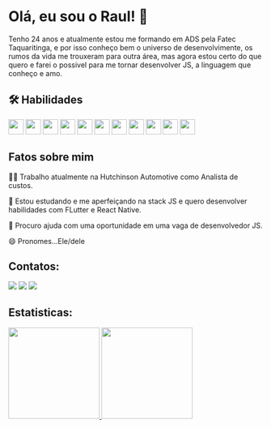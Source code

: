 # Olá, eu sou o Raul! 👋

Tenho 24 anos e atualmente estou me formando em ADS pela Fatec Taquaritinga, e por isso conheço bem o universo de desenvolvimente, os rumos da vida me trouxeram para outra área, mas agora estou certo do que quero e farei o possivel para me tornar desenvolver JS, a linguagem que conheço e amo.

## 🛠 Habilidades

<div>
    <img src="https://cdn.jsdelivr.net/gh/devicons/devicon/icons/html5/html5-original.svg" width="30" height="30"/>
    <img src="https://cdn.jsdelivr.net/gh/devicons/devicon/icons/css3/css3-original.svg"  width="30" height="30"/>
    <img src="https://cdn.jsdelivr.net/gh/devicons/devicon/icons/javascript/javascript-original.svg" width="30" height="30"/>
    <img src="https://cdn.jsdelivr.net/gh/devicons/devicon/icons/typescript/typescript-plain.svg" width="30" height="30"/>
    <img src="https://cdn.jsdelivr.net/gh/devicons/devicon/icons/react/react-original.svg" width="30" height="30"/>
    <img src="https://cdn.jsdelivr.net/gh/devicons/devicon/icons/tailwindcss/tailwindcss-plain.svg" width= "30" height="30"/>   
    <img src="https://cdn.jsdelivr.net/gh/devicons/devicon/icons/nodejs/nodejs-original.svg" width="30" height="30"/>
    <img src="https://cdn.jsdelivr.net/gh/devicons/devicon/icons/sequelize/sequelize-original.svg" width="30" height="30"/>
    <img src="https://cdn.jsdelivr.net/gh/devicons/devicon/icons/postgresql/postgresql-original.svg"width="30" height="30"/>
    <img src="https://cdn.jsdelivr.net/gh/devicons/devicon/icons/mongodb/mongodb-original.svg" width="30" height="30"/>
    <img src="https://cdn.jsdelivr.net/gh/devicons/devicon/icons/git/git-original.svg" width="30" height="30"/>
          
</div>

## Fatos sobre mim

👩‍💻 Trabalho atualmente na Hutchinson Automotive como Analista de custos.

🧠 Estou estudando e me aperfeiçando na stack JS e quero desenvolver habilidades com FLutter e React Native.

🤔 Procuro ajuda com uma oportunidade em uma vaga de desenvolvedor JS.

😄 Pronomes...Ele/dele


## Contatos:

<div>
<a href="https://www.linkedin.com/in/raulgoncalo/" target="_blank"><img src="https://img.shields.io/badge/-LinkedIn-%230077B5?style=for-the-badge&logo=linkedin&logoColor=white" target="_blank"></a>   
<a href = "mailto:raulgoncalo.98@gmail.com"><img src="https://img.shields.io/badge/Gmail-D14836?style=for-the-badge&logo=gmail&logoColor=white" target="_blank"></a>
<a href="https://instagram.com/raulgoncalo98"><img src="https://img.shields.io/badge/-Instagram-%23E4405F?style=for-the-badge&logo=instagram&logoColor=white" target="_blank"></a>
</div>


## Estatisticas:
<div>
<a href="https://github.com/RaulGoncalo">
<img height="180em" src="https://github-readme-stats.vercel.app/api/top-langs/?username=sRaulGoncalo&layout=compact&langs_count=7&theme=dracula"/>
<img height="180em" src="https://github-readme-stats.vercel.app/api?username=RaulGoncalo&show_icons=true&theme=dracula&include_all_commits=true&count_private=true"/>
</div>
